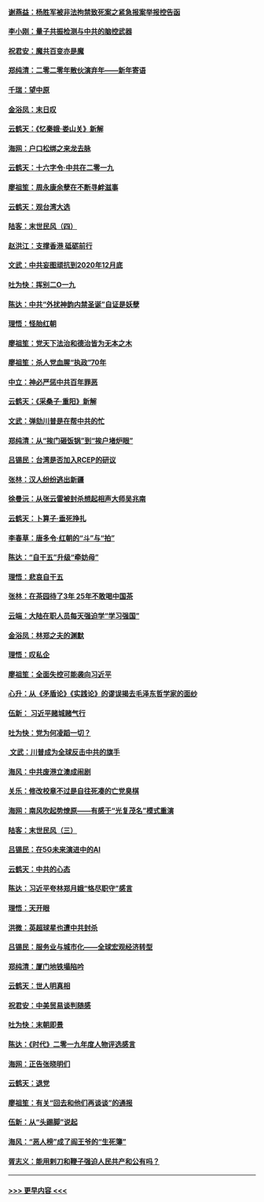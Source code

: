 #### [谢燕益：杨胜军被非法拘禁致死案之紧急报案举报控告函](../pages/nsc993/n11756134.md?t=01011955) 
#### [李小刚：量子共振检测与中共的脑控武器](../pages/nsc993/n11754518.md?t=01011955) 
#### [祝君安：魔共百变亦是魔](../pages/nsc993/n11754469.md?t=01011955) 
#### [郑纯清：二零二零年散伙演弃年——新年寄语](../pages/nsc993/n11754195.md?t=01011955) 
#### [千瑞：望中原](../pages/nsc993/n11754159.md?t=01011955) 
#### [金浴凤：末日叹](../pages/nsc993/n11752359.md?t=01011955) 
#### [云鹤天：《忆秦娥‧娄山关》新解](../pages/nsc993/n11752348.md?t=01011955) 
#### [海网：户口松绑之来龙去脉](../pages/nsc993/n11752328.md?t=01011955) 
#### [云鹤天：十六字令‧中共在二零一九](../pages/nsc993/n11752305.md?t=01011955) 
#### [廖祖笙：周永康余孽在不断寻衅滋事](../pages/nsc993/n11751013.md?t=01011955) 
#### [云鹤天：观台湾大选](../pages/nsc993/n11751007.md?t=01011955) 
#### [陆客：末世民风（四）](../pages/nsc993/n11749203.md?t=01011955) 
#### [赵洪江：支撑香港 砥砺前行](../pages/nsc993/n11748482.md?t=01011955) 
#### [文武：中共妄图顽抗到2020年12月底](../pages/nsc993/n11748446.md?t=01011955) 
#### [吐为快：挥别二O一九](../pages/nsc993/n11748411.md?t=01011955) 
#### [陈达：中共“外扰神韵内禁圣诞”自证是妖孽](../pages/nsc993/n11748226.md?t=01011955) 
#### [理悟：怪胎红朝](../pages/nsc993/n11748206.md?t=01011955) 
#### [廖祖笙：党天下法治和德治皆为无本之木](../pages/nsc993/n11748135.md?t=01011955) 
#### [廖祖笙：杀人党血腥“执政”70年](../pages/nsc993/n11745144.md?t=01011955) 
#### [中立：神必严惩中共百年罪恶](../pages/nsc993/n11744970.md?t=01011955) 
#### [云鹤天：《采桑子‧重阳》新解](../pages/nsc993/n11744948.md?t=01011955) 
#### [文武：弹劾川普是在帮中共的忙](../pages/nsc993/n11744758.md?t=01011955) 
#### [郑纯清：从“挨门砸饭锅”到“挨户堵炉眼”](../pages/nsc993/n11744745.md?t=01011955) 
#### [吕锡民：台湾是否加入RCEP的研议](../pages/nsc993/n11744701.md?t=01011955) 
#### [张林：汉人纷纷逃出新疆](../pages/nsc993/n11743530.md?t=01011955) 
#### [徐曼沅：从张云雷被封杀想起相声大师吴兆南](../pages/nsc993/n11741816.md?t=01011955) 
#### [云鹤天：卜算子‧垂死挣扎](../pages/nsc993/n11739956.md?t=01011955) 
#### [李春草：唐多令‧红朝的“斗”与“拍”](../pages/nsc993/n11739830.md?t=01011955) 
#### [陈达：“自干五”升级“牵妨母”](../pages/nsc993/n11739724.md?t=01011955) 
#### [理悟：悲哀自干五](../pages/nsc993/n11739547.md?t=01011955) 
#### [张林：在茶园待了3年 25年不敢喝中国茶](../pages/nsc993/n11739240.md?t=01011955) 
#### [云端：大陆在职人员每天强迫学“学习强国”](../pages/nsc993/n11738735.md?t=01011955) 
#### [金浴凤：林郑之夫的渊默](../pages/nsc993/n11737735.md?t=01011955) 
#### [理悟：叹私企](../pages/nsc993/n11737715.md?t=01011955) 
#### [廖祖笙：全面失控可能袭向习近平](../pages/nsc993/n11737704.md?t=01011955) 
#### [心升：从《矛盾论》《实践论》的谬误揭去毛泽东哲学家的面纱](../pages/nsc993/n11736962.md?t=01011955) 
#### [伍新： 习近平赌城赌气行](../pages/nsc993/n11736929.md?t=01011955) 
#### [吐为快：党为何凌蹈一切？](../pages/nsc993/n11736915.md?t=01011955) 
#### [ 文武：川普成为全球反击中共的旗手](../pages/nsc993/n11736882.md?t=01011955) 
#### [海风：中共废港立澳成闹剧](../pages/nsc993/n11735857.md?t=01011955) 
#### [关乐：修改校章不过是自往死凑的亡党臭棋](../pages/nsc993/n11735097.md?t=01011955) 
#### [海网：南风吹起势燎原——有感于“光复茂名”模式重演](../pages/nsc993/n11732308.md?t=01011955) 
#### [陆客：末世民风（三）](../pages/nsc993/n11732211.md?t=01011955) 
#### [吕锡民：在5G未来演进中的AI](../pages/nsc993/n11730010.md?t=01011955) 
#### [云鹤天：中共的心态](../pages/nsc993/n11729906.md?t=01011955) 
#### [陈达：习近平夸林郑月娥“恪尽职守”感言](../pages/nsc993/n11729881.md?t=01011955) 
#### [理悟：天开眼](../pages/nsc993/n11729699.md?t=01011955) 
#### [洪微：英超球星也遭中共封杀](../pages/nsc993/n11727243.md?t=01011955) 
#### [吕锡民：服务业与城市化——全球宏观经济转型](../pages/nsc993/n11725845.md?t=01011955) 
#### [郑纯清：厦门地铁塌陷吟](../pages/nsc993/n11725813.md?t=01011955) 
#### [云鹤天：世人明真相](../pages/nsc993/n11725621.md?t=01011955) 
#### [祝君安：中美贸易谈判随感](../pages/nsc993/n11725609.md?t=01011955) 
#### [吐为快：末朝即景](../pages/nsc993/n11723365.md?t=01011955) 
#### [陈达：《时代》二零一九年度人物评选感言](../pages/nsc993/n11723337.md?t=01011955) 
#### [海网：正告张晓明们](../pages/nsc993/n11723228.md?t=01011955) 
#### [云鹤天：退党](../pages/nsc993/n11723056.md?t=01011955) 
#### [廖祖笙：有关“回去和他们再谈谈”的通报](../pages/nsc993/n11722442.md?t=01011955) 
#### [伍新：从“头踢脚”说起](../pages/nsc993/n11722429.md?t=01011955) 
#### [海风：“恶人榜”成了阎王爷的“生死簿”](../pages/nsc993/n11722272.md?t=01011955) 
#### [胥志义：能用剌刀和鞭子强迫人民共产和公有吗？](../pages/nsc993/n11720569.md?t=01011955) 

----
#### [ >>> 更早内容 <<< ](../indexes/nsc993-earlier.md)
